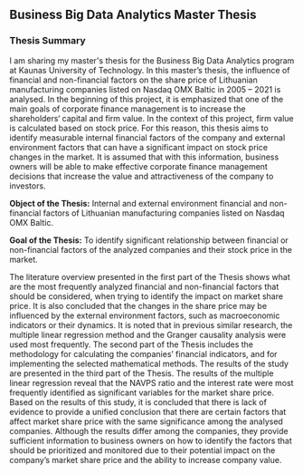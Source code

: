 



## Business Big Data Analytics Master Thesis
### Thesis Summary

I am sharing my master's thesis for the Business Big Data Analytics program at Kaunas University of Technology. In this master’s thesis, the influence of financial and non-financial factors on the share price of Lithuanian manufacturing companies listed on Nasdaq OMX Baltic in 2005 – 2021 is analysed. In the beginning of this project, it is emphasized that one of the main goals of corporate finance management is to increase the shareholders‘ capital and firm value. In the context of this project, firm value is calculated based on stock price. For this reason, this thesis aims to identify measurable internal financial factors of the company and external environment factors that can have a significant impact on stock price changes in the market. It is assumed that with this information, business owners will be able to make effective corporate finance management decisions that increase the value and attractiveness of the company to investors.

**Object of the Thesis:** Internal and external environment financial and non-financial factors of Lithuanian manufacturing companies listed on Nasdaq OMX Baltic.

**Goal of the Thesis:** To identify significant relationship between financial or non-financial factors of the analyzed companies and their stock price in the market.

The literature overview presented in the first part of the Thesis shows what are the most frequently analyzed financial and non-financial factors that should be considered, when trying to identify the impact on market share price. It is also concluded that the changes in the share price may be influenced by the external environment factors, such as macroeconomic indicators or their dynamics. It is noted that in previous similar research, the multiple linear regression method and the Granger causality analysis were used most frequently. The second part of the Thesis includes the methodology for calculating the companies’ financial indicators, and for implementing the selected mathematical methods. The results of the study are presented in the third part of the Thesis. The results of the multiple linear regression reveal that the NAVPS ratio and the interest rate were most frequently identified as significant variables for the market share price. Based on the results of this study, it is concluded that there is lack of evidence to provide a unified conclusion that there are certain factors that affect market share price with the same significance among the analysed companies. Although the results differ among the companies, they provide sufficient information to business owners on how to identify the factors that should be prioritized and monitored due to their potential impact on the company’s market share price and the ability to increase company value.